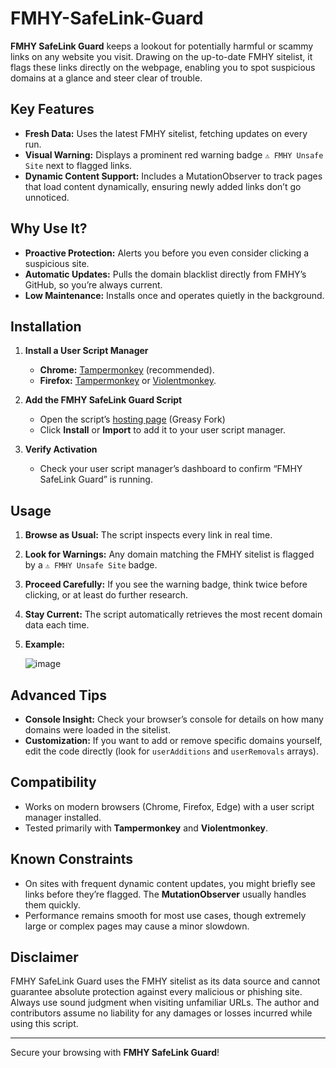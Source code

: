 # FMHY-SafeLink-Guard

**FMHY SafeLink Guard** keeps a lookout for potentially harmful or scammy links on any website you visit. Drawing on the up-to-date FMHY sitelist, it flags these links directly on the webpage, enabling you to spot suspicious domains at a glance and steer clear of trouble.

## Key Features

- **Fresh Data:** Uses the latest FMHY sitelist, fetching updates on every run.  
- **Visual Warning:** Displays a prominent red warning badge `⚠️ FMHY Unsafe Site` next to flagged links.  
- **Dynamic Content Support:** Includes a MutationObserver to track pages that load content dynamically, ensuring newly added links don’t go unnoticed.

## Why Use It?

- **Proactive Protection:** Alerts you before you even consider clicking a suspicious site.  
- **Automatic Updates:** Pulls the domain blacklist directly from FMHY’s GitHub, so you’re always current.  
- **Low Maintenance:** Installs once and operates quietly in the background.

## Installation

1. **Install a User Script Manager**  
   - **Chrome:** [Tampermonkey](https://chromewebstore.google.com/detail/tampermonkey/dhdgffkkebhmkfjojejmpbldmpobfkfo) (recommended).  
   - **Firefox:** [Tampermonkey](https://addons.mozilla.org/en-US/firefox/addon/tampermonkey/) or [Violentmonkey](https://addons.mozilla.org/en-US/firefox/addon/violentmonkey/).  

2. **Add the FMHY SafeLink Guard Script**  
   - Open the script’s [hosting page](https://greasyfork.org/en/scripts/528660-fmhy-safelink-guard) (Greasy Fork)  
   - Click **Install** or **Import** to add it to your user script manager.  

3. **Verify Activation**  
   - Check your user script manager’s dashboard to confirm “FMHY SafeLink Guard” is running.

## Usage

1. **Browse as Usual:** The script inspects every link in real time.  
2. **Look for Warnings:** Any domain matching the FMHY sitelist is flagged by a `⚠️ FMHY Unsafe Site` badge.  
3. **Proceed Carefully:** If you see the warning badge, think twice before clicking, or at least do further research.  
4. **Stay Current:** The script automatically retrieves the most recent domain data each time.
5. **Example:**

   ![image](https://github.com/user-attachments/assets/94236313-353e-4f4f-a22b-d4e8365531a1)

## Advanced Tips

- **Console Insight:** Check your browser’s console for details on how many domains were loaded in the sitelist.  
- **Customization:** If you want to add or remove specific domains yourself, edit the code directly (look for `userAdditions` and `userRemovals` arrays).

## Compatibility

- Works on modern browsers (Chrome, Firefox, Edge) with a user script manager installed.  
- Tested primarily with **Tampermonkey** and **Violentmonkey**.

## Known Constraints

- On sites with frequent dynamic content updates, you might briefly see links before they’re flagged. The **MutationObserver** usually handles them quickly.  
- Performance remains smooth for most use cases, though extremely large or complex pages may cause a minor slowdown.

## Disclaimer

FMHY SafeLink Guard uses the FMHY sitelist as its data source and cannot guarantee absolute protection against every malicious or phishing site. Always use sound judgment when visiting unfamiliar URLs. The author and contributors assume no liability for any damages or losses incurred while using this script.

---

Secure your browsing with **FMHY SafeLink Guard**!
